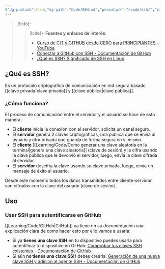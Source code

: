 ```yaml
---
{"dg-publish":true,"dg-path":"Code/SSH.md","permalink":"/code/ssh/","created":"2024-03-30T22:57","updated":"2024-04-01T19:00"}
---
```



> [!info]-
>> [!cite]+ **Fuentes y enlaces de interés:**
>> - [Curso de GIT y GITHUB desde CERO para PRINCIPIANTES - YouTube](https://youtube.com/watch?v=3GymExBkKjE)
>> - [Conectar a GitHub con SSH - Documentación de GitHub](https://docs.github.com/es/authentication/connecting-to-github-with-ssh)
>> - [¿Qué es SSH? Significado de SSH en Linux](https://www.freecodecamp.org/espanol/news/que-es-ssh-significado-de-ssh-en-linux/)

## ¿Qué es SSH?
Es un protocolo criptográfico de comunicación en red segura basado [[clave privada\|clave privada]] y [[clave pública\|clave pública]]. 

### ¿Cómo funciona?
El proceso de comunicación entre el servidor y el usuario se hace de esta manera:
- El **cliente** inicia la conexión con el servidor, solicita un canal seguro. 
- El **servidor** genera 2 claves criptográficas, una pública que se envía al usuario y otra privada que guarda de forma segura en si mismo. 
- El **cliente** [[Learning/Code/Como generar una clave aleatoria en la terminal\|genera una clave aleatoria]] (clave de sesión) y la cifra usando la clave pública que le devolvió el servidor, luego, envía la clave cifrada al servidor.
- El **servidor** descifra la clave usando su clave privada, luego, envía un mensaje de éxito al usuario.

Desde este momento todos los datos transmitidos entre cliente-servidor son cifrados con la clave del usuario (clave de sesión).

## Uso
### Usar SSH para autentificarse en GitHub
[[Learning/Code/GitHub\|GitHub]] ya tiene en su documentación una explicación clara de como hacer esto por ello vamos a usarla:
- Si ya **tienes una clave SSH** en tu dispositivo puedes usarla para autentificar tu dispositivo en GitHub: [Comprobar tus claves SSH existentes - Documentación de GitHub](https://docs.github.com/es/authentication/connecting-to-github-with-ssh/checking-for-existing-ssh-keys) 
- Si aún **no tienes una clave SSH** debes crearla: [Generación de una nueva clave SSH y adición al agente SSH - Documentación de GitHub](https://docs.github.com/es/authentication/connecting-to-github-with-ssh/generating-a-new-ssh-key-and-adding-it-to-the-ssh-agent) 
